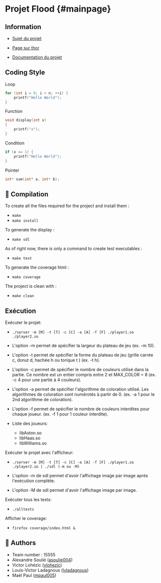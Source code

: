 Projet Flood {#mainpage}
============

## Information

- [Sujet du projet](https://www.labri.fr/perso/renault/working/teaching/projets/2021-22-S6-C-Flood.php)

- [Page sur thor](https://thor.enseirb-matmeca.fr/ruby/projects/projetss6-flood)

- [Documentation du projet](https://vlohezic.gitlab.io/documentation_flood/)

## Coding Style 

Loop
```C
for (int i = 0; i < n; ++i) {
    printf("Hello World");
}
```

Function
```C
void display(int x) 
{
    printf("x");
}
```

Condition 
```C
if (x == 1) {
    printf("Hello World");
}
```

Pointer 

```C
int* sum(int* a, int* b);
```

## 🚀 Compilation

To create all the files required for the project and install them :
- `make`
- `make install`

To generate the display :
- `make sdl`

As of right now, there is only a command to create test executables : 
- `make test`

To generate the coverage html :
- `make coverage`

The project is clean with : 
- `make clean`

## Exécution

Exécuter le projet:
- `./server -m [M] -t [T] -c [C] -a [A] -f [F] ./player1.so ./player2.so`

- L'option -m permet de spécifier la largeur du plateau de jeu (ex. -m 10).

- L'option -t permet de spécifier la forme du plateau de jeu (grille carrée c, donut d, hachée h ou torique t ) (ex. -t h).

- L'option -c permet de spécifier le nombre de couleurs utilisé dans la partie. Ce nombre est un entier compris entre 2 et MAX_COLOR = 8 (ex. -c 4 pour une partie à 4 couleurs).

- L'option -a permet de spécifier l'algorithme de coloration utilisé. Les algorithmes de coloration sont numérotés à partir de 0. (ex. -a 1 pour le 2nd algorithme de coloration).

- L'option -f permet de spécifier le nombre de couleurs interdites pour chaque joueur. (ex. -f 1 pour 1 couleur interdite).

- Liste des joueurs:  
    - libAston.so  
    - libHaas.so  
    - libWilliams.so  

Exécuter le projet avec l'afficheur:
- `./server -m [M] -t [T] -c [C] -a [A] -f [F] ./player1.so ./player2.so | ./sdl (-m ou -M)`

- L'option -m de sdl permet d'avoir l'affichage image par image après l'exécution complète. 

- L'option -M de sdl permet d'avoir l'affichage image par image.

Exécuter tous les tests:
- `./alltests`

Afficher le coverage:
- `firefox coverage/index.html &`

## 👥 Authors
- Team number : 15555
- Alexandre Soulié ([asoulie004](https://thor.enseirb-matmeca.fr/ruby/students/asoulie004))
- Victor Lohézic ([vlohezic](https://thor.enseirb-matmeca.fr/ruby/students/vlohezic))
- Louis-Victor Ladagnous ([lvladagnous](https://thor.enseirb-matmeca.fr/ruby/students/lvladagnous))
- Maël Paul ([mpaul005](https://thor.enseirb-matmeca.fr/ruby/students/mpaul005))